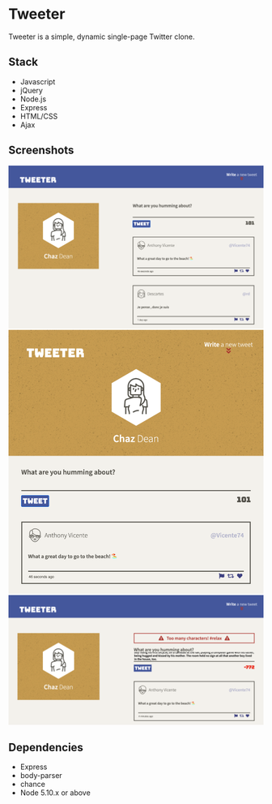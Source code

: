 # Tweeter

Tweeter is a simple, dynamic single-page Twitter clone.

## Stack

* Javascript
* jQuery
* Node.js
* Express
* HTML/CSS
* Ajax

## Screenshots

!["Tweeter Desktop View"](https://github.com/chazdean/tweeter/blob/master/docs/Screen%20Shot%202021-09-23%20at%209.32.14%20PM.png)
!["Tweeter Tablet View"](https://github.com/chazdean/tweeter/blob/master/docs/Screen%20Shot%202021-09-23%20at%209.32.38%20PM.png)
!["Error Msg Handler"](https://github.com/chazdean/tweeter/blob/master/docs/Screen%20Shot%202021-09-23%20at%209.36.59%20PM.png)

## Dependencies

- Express
- body-parser
- chance
- Node 5.10.x or above
